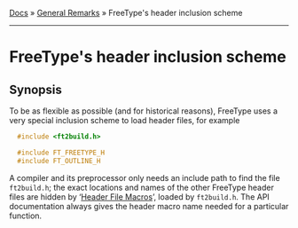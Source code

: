 [Docs](ft2-index.md) &raquo; [General Remarks](ft2-toc.md#general-remarks) &raquo; FreeType's header inclusion scheme

-------------------------------

# FreeType's header inclusion scheme

## Synopsis

To be as flexible as possible (and for historical reasons), FreeType uses a very special inclusion scheme to load header files, for example
```c
  #include <ft2build.h>

  #include FT_FREETYPE_H
  #include FT_OUTLINE_H
```

A compiler and its preprocessor only needs an include path to find the file `ft2build.h`; the exact locations and names of the other FreeType header files are hidden by &lsquo;<a href="../ft2-header_file_macros/#header_file_macros">Header File Macros</a>&rsquo;, loaded by `ft2build.h`. The API documentation always gives the header macro name needed for a particular function.

